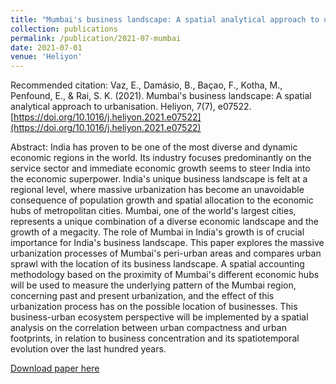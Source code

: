 ```yaml
---
title: "Mumbai's business landscape: A spatial analytical approach to urbanisation"
collection: publications
permalink: /publication/2021-07-mumbai
date: 2021-07-01
venue: 'Heliyon'
---
```



Recommended citation: Vaz, E., Damásio, B., Baçao, F., Kotha, M., Penfound, E., & Rai, S. K. (2021). Mumbai's business landscape: A spatial analytical approach to urbanisation. Heliyon, 7(7), e07522. [https://doi.org/10.1016/j.heliyon.2021.e07522](https://doi.org/10.1016/j.heliyon.2021.e07522)

Abstract: India has proven to be one of the most diverse and dynamic economic regions in the world. Its industry focuses predominantly on the service sector and immediate economic growth seems to steer India into the economic superpower. India's unique business landscape is felt at a regional level, where massive urbanization has become an unavoidable consequence of population growth and spatial allocation to the economic hubs of metropolitan cities. Mumbai, one of the world's largest cities, represents a unique combination of a diverse economic landscape and the growth of a megacity. The role of Mumbai in India's growth is of crucial importance for India's business landscape. This paper explores the massive urbanization processes of Mumbai's peri-urban areas and compares urban sprawl with the location of its business landscape. A spatial accounting methodology based on the proximity of Mumbai's different economic hubs will be used to measure the underlying pattern of the Mumbai region, concerning past and present urbanization, and the effect of this urbanization process has on the possible location of businesses. This business-urban ecosystem perspective will be implemented by a spatial analysis on the correlation between urban compactness and urban footprints, in relation to business concentration and its spatiotemporal evolution over the last hundred years.

[Download paper here](http://damasiob.github.io/files/2021-07-mumbai.pdf)


